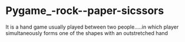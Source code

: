 # Pygame_-rock--paper-sicssors
It is a hand game usually played between two people.....in which player simultaneously forms one of the shapes with an outstretched hand

